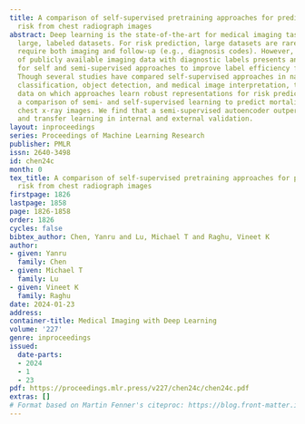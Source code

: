 ```yaml
---
title: A comparison of self-supervised pretraining approaches for predicting disease
  risk from chest radiograph images
abstract: Deep learning is the state-of-the-art for medical imaging tasks, but requires
  large, labeled datasets. For risk prediction, large datasets are rare since they
  require both imaging and follow-up (e.g., diagnosis codes). However, the release
  of publicly available imaging data with diagnostic labels presents an opportunity
  for self and semi-supervised approaches to improve label efficiency for risk prediction.
  Though several studies have compared self-supervised approaches in natural image
  classification, object detection, and medical image interpretation, there is limited
  data on which approaches learn robust representations for risk prediction. We present
  a comparison of semi- and self-supervised learning to predict mortality risk using
  chest x-ray images. We find that a semi-supervised autoencoder outperforms contrastive
  and transfer learning in internal and external validation.
layout: inproceedings
series: Proceedings of Machine Learning Research
publisher: PMLR
issn: 2640-3498
id: chen24c
month: 0
tex_title: A comparison of self-supervised pretraining approaches for predicting disease
  risk from chest radiograph images
firstpage: 1826
lastpage: 1858
page: 1826-1858
order: 1826
cycles: false
bibtex_author: Chen, Yanru and Lu, Michael T and Raghu, Vineet K
author:
- given: Yanru
  family: Chen
- given: Michael T
  family: Lu
- given: Vineet K
  family: Raghu
date: 2024-01-23
address:
container-title: Medical Imaging with Deep Learning
volume: '227'
genre: inproceedings
issued:
  date-parts:
  - 2024
  - 1
  - 23
pdf: https://proceedings.mlr.press/v227/chen24c/chen24c.pdf
extras: []
# Format based on Martin Fenner's citeproc: https://blog.front-matter.io/posts/citeproc-yaml-for-bibliographies/
---
```

